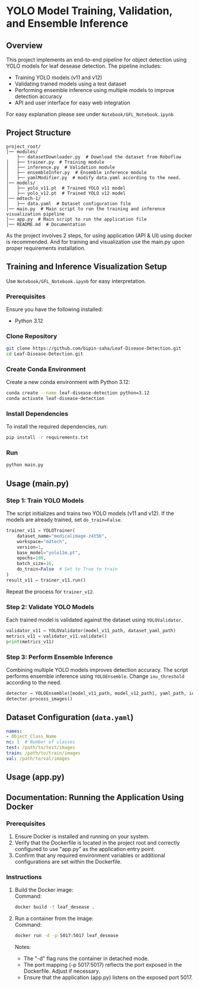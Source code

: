 # YOLO Model Training, Validation, and Ensemble Inference

## Overview

This project implements an end-to-end pipeline for object detection using YOLO models for leaf desease detection. The pipeline includes:

- Training YOLO models (v11 and v12)
- Validating trained models using a test dataset
- Performing ensemble inference using multiple models to improve detection accuracy
- API and user interface for easy web integration

For easy explanation please see under `Notebook/GFL_Notebook.ipynb`

## Project Structure

```
project_root/
│── modules/
    ├── datasetDownloader.py  # Download the dataset from Roboflow
│   ├── trainer.py  # Training module
│   ├── inference.py  # Validation module
│   ├── ensembleInfer.py  # Ensemble inference module
│   ├── yamlModifier.py  # modify data.yaml according to the need.
│── models/
│   ├── yolo_v11.pt  # Trained YOLO v11 model
│   ├── yolo_v12.pt  # Trained YOLO v12 model
│── mdtech-1/
│   ├── data.yaml  # Dataset configuration file
│── main.py  # Main script to run the training and inference visualization pipeline
│── app.py  # Main script to run the application file
│── README.md  # Documentation
```

As the project involves 2 steps, for using application (API & UI) using docker is recommended. And for training and visualization use the main.py upon proper requirements installation.

## Training and Inference Visualization Setup
Use `Notebook/GFL_Notebook.ipynb` for easy interpretation.

### Prerequisites

Ensure you have the following installed:

- Python 3.12

### Clone Repository
```bash
git clone https://github.com/bipin-saha/Leaf-Disease-Detection.git
cd Leaf-Disease-Detection.git
```

### Create Conda Environment

Create a new conda environment with Python 3.12:

```bash
conda create --name leaf-disease-detection python=3.12
conda activate leaf-disease-detection
```

### Install Dependencies

To install the required dependencies, run:

```bash
pip install -r requirements.txt
```

### Run

```bash
python main.py
```

## Usage (main.py)

### Step 1: Train YOLO Models

The script initializes and trains two YOLO models (v11 and v12). If the models are already trained, set `do_train=False`.

```python
trainer_v11 = YOLOTrainer(
    dataset_name="medicalimage-z4t5b",
    workspace="mdtech",
    version=1,
    base_model="yolo11m.pt",
    epochs=100,
    batch_size=16,
    do_train=False  # Set to True to train
)
result_v11 = trainer_v11.run()
```

Repeat the process for `trainer_v12`.

### Step 2: Validate YOLO Models

Each trained model is validated against the dataset using `YOLOValidator`.

```python
validator_v11 = YOLOValidator(model_v11_path, dataset_yaml_path)
metrics_v11 = validator_v11.validate()
print(metrics_v11)
```

### Step 3: Perform Ensemble Inference

Combining multiple YOLO models improves detection accuracy. The script performs ensemble inference using `YOLOEnsemble`. Change `iou_threshold` according to the need.

```python
detector = YOLOEnsemble([model_v11_path, model_v12_path], yaml_path, iou_threshold=0.7)
detector.process_images()
```

## Dataset Configuration (`data.yaml`)

```yaml
names:
- Object_Class_Name
nc: 1  # Number of classes
test: /path/to/test/images
train: /path/to/train/images
val: /path/to/val/images
```


## Usage (app.py)
## Documentation: Running the Application Using Docker

### Prerequisites
1. Ensure Docker is installed and running on your system.
2. Verify that the Dockerfile is located in the project root and correctly configured to use "app.py" as the application entry point.
3. Confirm that any required environment variables or additional configurations are set within the Dockerfile.

### Instructions

1. Build the Docker image:  
    Command:  
    ```bash
    docker build -t leaf_desease .
    ```

2. Run a container from the image:  
    Command:  
    ```bash
    docker run -d -p 5017:5017 leaf_desease  
    ```

    Notes:  
    - The "-d" flag runs the container in detached mode.
    - The port mapping (-p 5017:5017) reflects the port exposed in the Dockerfile. Adjust if necessary.
    - Ensure that the application (app.py) listens on the exposed port 5017.



